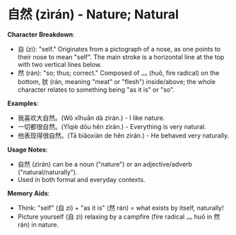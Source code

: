# **自然 (zìrán) - Nature; Natural**

**Character Breakdown**:  
- 自 (zì): "self." Originates from a pictograph of a nose, as one points to their nose to mean "self". The main stroke is a horizontal line at the top with two vertical lines below.  
- 然 (rán): "so; thus; correct." Composed of 灬 (huǒ, fire radical) on the bottom, 肰 (rán, meaning "meat" or "flesh") inside/above; the whole character relates to something being "as it is" or "so".

**Examples**:  
- 我喜欢大自然。(Wǒ xǐhuān dà zìrán.) - I like nature.  
- 一切都很自然。(Yīqiè dōu hěn zìrán.) - Everything is very natural.  
- 他表现得很自然。(Tā biǎoxiàn de hěn zìrán.) - He behaved very naturally.

**Usage Notes**:  
- 自然 (zìrán) can be a noun ("nature") or an adjective/adverb ("natural/naturally").  
- Used in both formal and everyday contexts.

**Memory Aids**:  
- Think: "self" (自 zì) + "as it is" (然 rán) = what exists by itself, naturally!  
- Picture yourself (自 zì) relaxing by a campfire (fire radical 灬 huǒ in 然 rán) in nature.